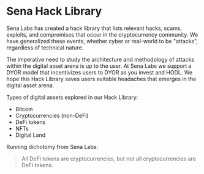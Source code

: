# Sena Hack Library

Sena Labs has created a hack library that lists relevant hacks, scams, exploits, and compromises that occur in the cryptocurrency community. We have generalized these events, whether cyber or real-world to be "attacks", regardless of technical nature.

The imperative need to study the architecture and methodology of attacks within the digital asset arena is up to the user. At Sena Labs we support a DYOR model that incentivizes users to DYOR as you invest and HODL. We hope this Hack Library saves users evitable headaches that emerges in the digital asset arena.

Types of digital assets explored in our Hack Library:
- Bitcoin
- Cryptocurrencies (non-DeFi)
- DeFi tokens
- NFTs
- Digital Land

Running dichotomy from Sena Labs:
> All DeFi tokens are cryptocurrencies, but not all cryptocurrencies are DeFi tokens.
